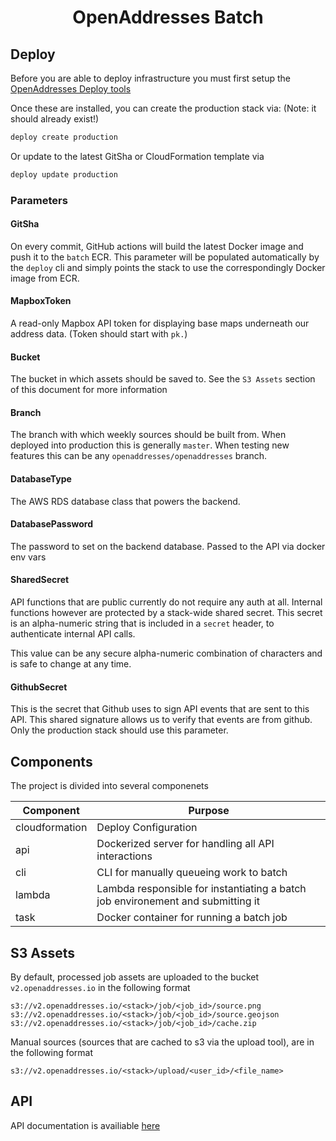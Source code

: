 <h1 align=center>OpenAddresses Batch</h1>

## Deploy

Before you are able to deploy infrastructure you must first setup the [OpenAddresses Deploy tools](https://github.com/openaddresses/deploy)

Once these are installed, you can create the production stack via:
(Note: it should already exist!)

```sh
deploy create production
```

Or update to the latest GitSha or CloudFormation template via

```sh
deploy update production
```

### Parameters

#### GitSha

On every commit, GitHub actions will build the latest Docker image and push it to the `batch` ECR.
This parameter will be populated automatically by the `deploy` cli and simply points the stack
to use the correspondingly Docker image from ECR.

#### MapboxToken

A read-only Mapbox API token for displaying base maps underneath our address data. (Token should start with `pk.`)

#### Bucket

The bucket in which assets should be saved to. See the `S3 Assets` section of this document for more information

#### Branch

The branch with which weekly sources should be built from. When deployed into production this is generally `master`. When
testing new features this can be any `openaddresses/openaddresses` branch.

#### DatabaseType

The AWS RDS database class that powers the backend. 

#### DatabasePassword

The password to set on the backend database. Passed to the API via docker env vars

#### SharedSecret

API functions that are public currently do not require any auth at all. Internal functions however are protected
by a stack-wide shared secret. This secret is an alpha-numeric string that is included in a `secret` header, to
authenticate internal API calls.

This value can be any secure alpha-numeric combination of characters and is safe to change at any time.

#### GithubSecret

This is the secret that Github uses to sign API events that are sent to this API. This shared signature allows
us to verify that events are from github. Only the production stack should use this parameter.

## Components

The project is divided into several componenets

| Component | Purpose |
| --------- | ------- |
| cloudformation | Deploy Configuration |
| api | Dockerized server for handling all API interactions |
| cli | CLI for manually queueing work to batch |
| lambda | Lambda responsible for instantiating a batch job environement and submitting it |
| task | Docker container for running a batch job |

## S3 Assets

By default, processed job assets are uploaded to the bucket `v2.openaddresses.io` in the following format

```
s3://v2.openaddresses.io/<stack>/job/<job_id>/source.png
s3://v2.openaddresses.io/<stack>/job/<job_id>/source.geojson
s3://v2.openaddresses.io/<stack>/job/<job_id>/cache.zip
```

Manual sources (sources that are cached to s3 via the upload tool), are in the following format
```
s3://v2.openaddresses.io/<stack>/upload/<user_id>/<file_name>
```

## API

API documentation is availiable [here](http://staging.openaddresses.io/docs/)
